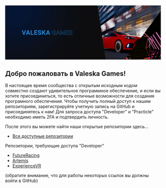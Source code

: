 <!--
**Любые идеи для начала**

Краткое введение: чем занимается ваша организация?
Рекомендации по участию: как сообщество может принять участие?
Полезные ресурсы: где сообщество может найти ваши документы? Есть ли что-то еще, что сообщество должно знать?
[Markdown](https://docs.github.com/github/writing-on-github/getting-started-with-writing-and-formatting-on-github/basic-writing-and-formatting-syntax)
-->

![Repositories at Valeska](https://github.com/ValeskaGames/.github/blob/main/valeskagamesrepo.png) 

## Добро пожаловать в Valeska Games!

В настоящее время сообщества с открытым исходным кодом совместно создают удивительное программное обеспечение, и если вы хотите присоединиться, то есть отличные возможности для создания програмного обеспечения. Чтобы получить полный доступ к нашим репозиториям, зарегистрируйте учетную запись на GitHub и присоединятесь к нам! Для запроса доступа "Developer" и "Practicle" необходимо иметь 2FA и подтвердить личность.

После этого вы можете найти наши открытые репозитории здесь...
* [Все доступные репозитории](https://github.com/orgs/ValeskaGames/repositories)

Репозитории, требующие доступа "Developer"
* [FutureRacing](https://github.com/ValeskaGames/FutureRacing)
* [Artemis](https://github.com/ValeskaGames/Artemis)
* [ExperienceVR](https://github.com/ValeskaGames/Eraexperience)

(обратите внимание, что для работы некоторых ссылок вы должны войти в GitHub)

